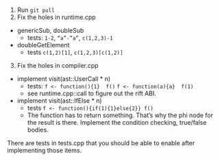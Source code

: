 1. Run `git pull`
2. Fix the holes in runtime.cpp
  * genericSub, doubleSub
     * tests: `1-2`, `“a”-”a”`, `c(1,2,3)-1`
  * doubleGetElement
     * tests `c(1,2)[1]`, `c(1,2,3)[c(1,2)]`
3. Fix the holes in compiler.cpp
  * implement visit(ast::UserCall * n)
    * tests:
      `f <- function(){1}  f()`
      `f <- function(a){a}  f(1)`
    * see runtime.cpp::call to figure out the rift ABI.
  * implement visit(ast::IfElse * n)
    * tests
      `f <- function(){if(1){1}else{2}} f()`
    * The function has to return something.
      That’s why the phi node for the result is there.
      Implement the condition checking, true/false bodies.

There are tests in tests.cpp that you should be able to enable
after implementing those items.

